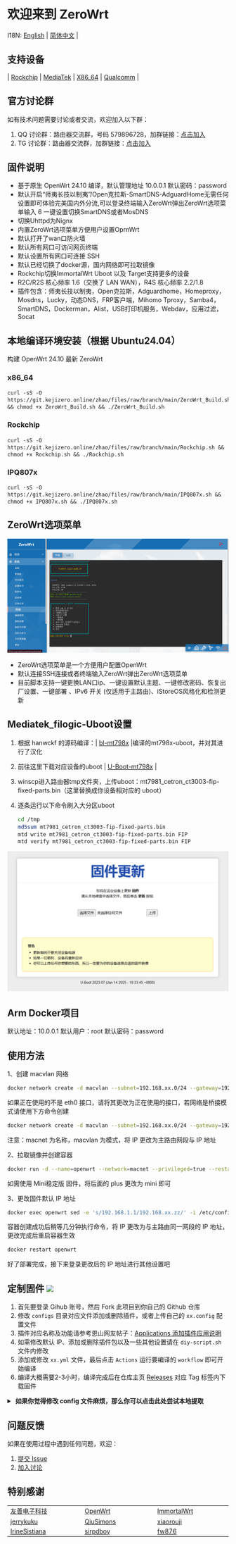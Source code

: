 # 欢迎来到 ZeroWrt

I18N: [English](README_EN.md) | [简体中文](README.md) |

## 支持设备 

| [Rockchip](https://github.com/oppen321/OpenWrt-Action/releases) | [MediaTek](https://github.com/oppen321/OpenWrt-Action/releases) | [X86_64](https://github.com/oppen321/OpenWrt-Action/releases) | [Qualcomm](https://github.com/oppen321/OpenWrt-Action/releases) | 

## 官方讨论群

如有技术问题需要讨论或者交流，欢迎加入以下群：

1. QQ 讨论群：路由器交流群，号码 579896728，加群链接：[点击加入](https://qm.qq.com/q/oe4EAtvPIO "路由器交流群")
2. TG 讨论群：路由器交流群，加群链接：[点击加入](https://t.me/kejizero "路由器交流群")

## 固件说明
- 基于原生 OpenWrt 24.10 编译，默认管理地址 10.0.0.1   默认密码：password
- 默认开启“师夷长技以制夷”/Open克拉斯-SmartDNS-AdguardHome无需任何设置即可体验完美国内外分流,可以登录终端输入ZeroWrt弹出ZeroWrt选项菜单输入 6 一键设置切换SmartDNS或者MosDNS
- 切换Uhttpd为Nignx
- 内置ZeroWrt选项菜单方便用户设置OprnWrt
- 默认打开了wan口防火墙
- 默认所有网口可访问网页终端
- 默认设置所有网口可连接 SSH
- 默认已经切换了docker源，国内网络即可拉取镜像
- Rockchip切换ImmortalWrt Uboot 以及 Target支持更多的设备
- R2C/R2S 核心频率 1.6（交换了 LAN WAN），R4S 核心频率 2.2/1.8
- 插件包含：师夷长技以制夷，Open克拉斯，Adguardhome，Homeproxy，Mosdns，Lucky，动态DNS，FRP客户端，Mihomo Tproxy，Samba4，SmartDNS，Dockerman，Alist，USB打印机服务，Webdav，应用过滤，Socat

## 本地编译环境安装（根据 Ubuntu24.04）

构建 OpenWrt 24.10 最新 ZeroWrt
### x86_64
   ```shell
   curl -sS -O https://git.kejizero.online/zhao/files/raw/branch/main/ZeroWrt_Build.sh && chmod +x ZeroWrt_Build.sh && ./ZeroWrt_Build.sh
   ```
### Rockchip
   ```shell
   curl -sS -O https://git.kejizero.online/zhao/files/raw/branch/main/Rockchip.sh && chmod +x Rockchip.sh && ./Rockchip.sh
   ```
### IPQ807x
   ```shell
   curl -sS -O https://git.kejizero.online/zhao/files/raw/branch/main/IPQ807x.sh && chmod +x IPQ807x.sh && ./IPQ807x.sh
   ```

## ZeroWrt选项菜单
 ![脚本菜单](images/01.png)
- ZeroWrt选项菜单是一个方便用户配置OpenWrt
- 默认连接SSH连接或者终端输入ZeroWrt弹出ZeroWrt选项菜单
- 目前脚本支持一键更换LAN口ip、一键设置默认主题、一键修改密码、恢复出厂设置、一键部署 、IPv6 开关 (仅适用于主路由)、iStoreOS风格化和检测更新

## Mediatek_filogic-Uboot设置
1. 根据 hanwckf 的源码编译：| [bl-mt798x](https://github.com/hanwckf/bl-mt798x) |编译的mt798x-uboot，并对其进行了汉化
2. 前往这里下载对应设备的uboot | [U-Boot-mt798x](https://github.com/oppen321/ZeroWrt/releases/tag/U-Boot-mt798x) |
3. winscp进入路由器tmp文件夹，上传uboot：mt7981_cetron_ct3003-fip-fixed-parts.bin（这里替换成你设备相对应的 uboot）
4. 逐条运行以下命令刷入大分区uboot

   ```bash
   cd /tmp
   md5sum mt7981_cetron_ct3003-fip-fixed-parts.bin
   mtd write mt7981_cetron_ct3003-fip-fixed-parts.bin FIP
   mtd verify mt7981_cetron_ct3003-fip-fixed-parts.bin FIP
   ```
![Uboot示例](images/02.png)

## Arm Docker项目
默认地址：10.0.0.1 默认用户：root 默认密码：password

## 使用方法
1、创建 macvlan 网络
```bash
docker network create -d macvlan --subnet=192.168.xx.0/24 --gateway=192.168.xx.yy -o parent=eth0 macnet
```

如果正在使用的不是 eth0 接口，请将其更改为正在使用的接口，若网络是桥接模式请使用下方命令创建

```bash
docker network create -d macvlan --subnet=192.168.xx.0/24 --gateway=192.168.xx.yy -o parent=br-lan macnet
```
注意：macnet 为名称，macvlan 为模式，将 IP 更改为主路由网段与 IP 地址

2、拉取镜像并创建容器
```bash
docker run -d --name=openwrt --network=macnet --privileged=true --restart=always --ulimit nofile=16384:65536 -v /lib/modules/$(uname -r):/lib/modules/$(uname -r) zhaoweiwen123/openwrt-aarch64:plus
```

如需使用 Mini稳定版 固件，将后面的 plus 更改为 mini 即可

3、更改固件默认 IP 地址

```bash
docker exec openwrt sed -e 's/192.168.1.1/192.168.xx.zz/' -i /etc/config/network
```

容器创建成功后稍等几分钟执行命令，将 IP 更改为与主路由同一网段的 IP 地址，更改完成后重启容器生效
```bash
docker restart openwrt
```
好了部署完成，接下来登录更改后的 IP 地址进行其他设置吧

## 定制固件 [![](https://img.shields.io/badge/-项目基本编译教程-FFFFFF.svg)](#定制固件-)
1. 首先要登录 Gihub 账号，然后 Fork 此项目到你自己的 Github 仓库
2. 修改 `configs` 目录对应文件添加或删除插件，或者上传自己的 `xx.config` 配置文件
3. 插件对应名称及功能请参考恩山网友帖子：[Applications 添加插件应用说明](https://www.right.com.cn/forum/thread-3682029-1-1.html)
4. 如需修改默认 IP、添加或删除插件包以及一些其他设置请在 `diy-script.sh` 文件内修改
5. 添加或修改 `xx.yml` 文件，最后点击 `Actions` 运行要编译的 `workflow` 即可开始编译
6. 编译大概需要2-3小时，编译完成后在仓库主页 [Releases](https://github.com/oppen321/ZeroWrt/releases) 对应 Tag 标签内下载固件
<details>
<summary><b>&nbsp;如果你觉得修改 config 文件麻烦，那么你可以点击此处尝试本地提取</b></summary>

1. 首先装好 Linux 系统，推荐 Debian 11 或 Ubuntu LTS

2. 安装编译依赖环境

   ```bash
   sudo apt update -y
   sudo apt full-upgrade -y
   sudo apt install -y ack antlr3 asciidoc autoconf automake autopoint binutils bison build-essential \
   bzip2 ccache clang cmake cpio curl device-tree-compiler flex gawk gcc-multilib g++-multilib gettext \
   genisoimage git gperf haveged help2man intltool libc6-dev-i386 libelf-dev libfuse-dev libglib2.0-dev \
   libgmp3-dev libltdl-dev libmpc-dev libmpfr-dev libncurses5-dev libncursesw5-dev libpython3-dev \
   libreadline-dev libssl-dev libtool llvm lrzsz msmtp ninja-build p7zip p7zip-full patch pkgconf \
   python3 python3-pyelftools python3-setuptools qemu-utils rsync scons squashfs-tools subversion \
   swig texinfo uglifyjs upx-ucl unzip vim wget xmlto xxd zlib1g-dev
   ```

3. 下载源代码，更新 feeds 并安装到本地

   ```bash
   git clone https://git.openwrt.org/openwrt/openwrt.git
   cd openwrt
   ./scripts/feeds update -a
   ./scripts/feeds install -a
   ```

4. 复制 diy-script.sh 文件内所有内容到命令行，添加自定义插件和自定义设置

5. 命令行输入 `make menuconfig` 选择配置，选好配置后导出差异部分到 seed.config 文件

   ```bash
   make defconfig
   ./scripts/diffconfig.sh > seed.config
   ```

7. 命令行输入 `cat seed.config` 查看这个文件，也可以用文本编辑器打开

8. 复制 seed.config 文件内所有内容到 configs 目录对应文件中覆盖就可以了

   **如果看不懂编译界面可以参考 YouTube 视频：[软路由固件 OpenWrt 编译界面设置](https://www.youtube.com/watch?v=jEE_J6-4E3Y&list=WL&index=7)**
</details>


## 问题反馈

如果在使用过程中遇到任何问题，欢迎：
1. [提交 Issue](https://github.com/oppen321/ZeroWrt/issues)
2. [加入讨论](https://github.com/oppen321/ZeroWrt/discussions)

## 特别感谢

<table>
<tr>
<td width="200"><a href="https://www.friendlyarm.com" target="_blank">友善电子科技</a></td>
<td width="200"><a href="https://github.com/openwrt/openwrt" target="_blank">OpenWrt</a></td>
<td width="200"><a href="https://github.com/immortalwrt/immortalwrt" target="_blank">ImmortalWrt</a></td>
</tr>
<tr>
<td width="200"><a href="https://github.com/jerrykuku" target="_blank">jerrykuku</a></td>
<td width="200"><a href="https://github.com/QiuSimons" target="_blank">QiuSimons</a></td>
<td width="200"><a href="https://github.com/xiaorouji" target="_blank">xiaorouji</a></td>
</tr>
<tr>
<td width="200"><a href="https://github.com/IrineSistiana" target="_blank">IrineSistiana</a></td>
<td width="200"><a href="https://github.com/sirpdboy" target="_blank">sirpdboy</a></td>
<td width="200"><a href="https://github.com/fw876" target="_blank">fw876</a></td>
</tr>
</table>
